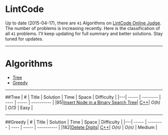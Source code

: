 LintCode
======== 

Up to date (2015-04-17), there are `41` Algorithms on [LintCode Online Judge](https://lintcode.com/).
The number of problems is increasing recently.
Here is the classification of all `41` problems.
I'll keep updating for full summary and better solutions. Stay tuned for updates.

--- 
Algorithms
====

* [Tree](https://github.com/kamyu104/LintCode#greedy)
* [Greedy](https://github.com/kamyu104/LintCode#greedy)

---

##Tree
| # | Title | Solution | Time | Space | Difficulty |
|---| ----- | -------- | ---- | ----- | ---------- |
|85|[Insert Node in a Binary Search Tree](http://lintcode.com/en/problem/delete-digits/)| [C++](./C++/insert-node-in-a-binary-search-tree.cpp)| _O(h)_ | _O(1)_ | Easy |

---

##Greedy
| # | Title | Solution | Time | Space | Difficulty |
|---| ----- | -------- | ---- | ----- | ---------- |
|182|[Delete Digits](http://lintcode.com/en/problem/delete-digits/)| [C++](./C++/delete-digits.cpp)| _O(n)_ | _O(n)_ | Medium |

